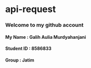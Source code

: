 # api-request
### Welcome to my github account

#### My Name : Galih Aulia Murdyahanjani
#### Student ID : 8586833
#### Group : Jatim
